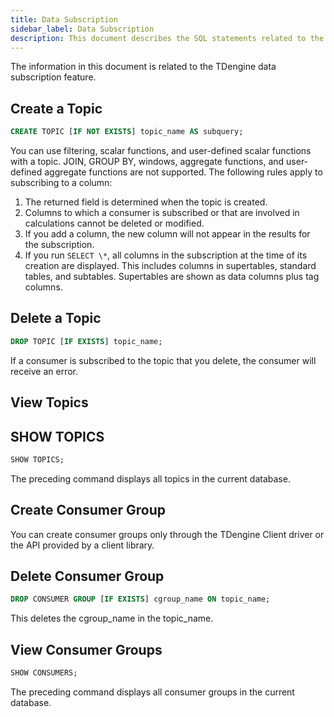 ```yaml
---
title: Data Subscription
sidebar_label: Data Subscription
description: This document describes the SQL statements related to the data subscription component of TDengine.
---
```


The information in this document is related to the TDengine data subscription feature.

## Create a Topic

```sql
CREATE TOPIC [IF NOT EXISTS] topic_name AS subquery;
```


You can use filtering, scalar functions, and user-defined scalar functions with a topic. JOIN, GROUP BY, windows, aggregate functions, and user-defined aggregate functions are not supported. The following rules apply to subscribing to a column:

1. The returned field is determined when the topic is created.
2. Columns to which a consumer is subscribed or that are involved in calculations cannot be deleted or modified.
3. If you add a column, the new column will not appear in the results for the subscription.
4. If you run `SELECT \*`, all columns in the subscription at the time of its creation are displayed. This includes columns in supertables, standard tables, and subtables. Supertables are shown as data columns plus tag columns.


## Delete a Topic

```sql
DROP TOPIC [IF EXISTS] topic_name;
```

If a consumer is subscribed to the topic that you delete, the consumer will receive an error.

## View Topics

## SHOW TOPICS

```sql
SHOW TOPICS;
```

The preceding command displays all topics in the current database.

## Create Consumer Group

You can create consumer groups only through the TDengine Client driver or the API provided by a client library.

## Delete Consumer Group

```sql
DROP CONSUMER GROUP [IF EXISTS] cgroup_name ON topic_name;
```

This deletes the cgroup_name in the topic_name.

## View Consumer Groups

```sql
SHOW CONSUMERS;
```

The preceding command displays all consumer groups in the current database.
